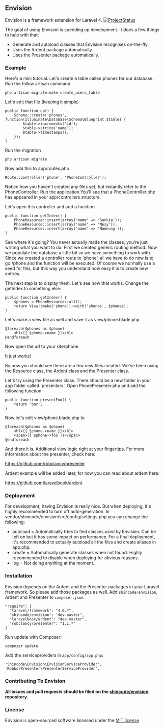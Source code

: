 ## Envision

Envision is a framework extension for Laravel 4.
[![ProjectStatus](http://stillmaintained.com/ShinCode/envision.png)](http://stillmaintained.com/ShinCode/envision)

The goal of using Envision is speeding up development. It does a few things to help with that:
- Generate and autoload classes that Envision recognises on-the-fly.
- Uses the Ardent package automatically.
- Uses the Presenter package automatically.

### Example
Here's a mini tutorial. Let's create a table called phones for our database. Run the follow artisan command:

	php artisan migrate:make create_users_table
	
Let's edit that file (keeping it simple)

	public function up() {
		Schema::create('phones', function(Illuminate\Database\Schema\Blueprint $table) {
			$table->increments('id');
			$table->string('name');
			$table->timestamps();
		});
	}
    	
Run the migration

	php artisan migrate
	
Now add this to app/routes.php
        
	Route::controller('phone', 'PhoneController');

Notice how you haven't created any files yet, but instantly refer to the PhoneController. Run the application.You'll see that a PhoneController.php has appeared in your app/controllers structure.

Let's open this controller and add a function

	public function getIndex() {
		PhoneResource::insert(array('name' => 'Sunkia'));
		PhoneResource::insert(array('name' => 'Nosy'));
		PhoneResource::insert(array('name' => 'Namnung'));
	}

See where it's going? You never actually made the classes, you're just writing what you want to do. First we created generic routing method. Now we populate the database a little bit so we have something to work with.
Since we created a controller route to 'phone', all we have to do now is to go /phone and the function will be executed.
Of course we normally use a seed for this, but this way you understand how easy it is to create new entries.

The next step is to display them. Let's see how that works. Change the getIndex to something else:

	public function getIndex() {
	    $phones = PhoneResource::all();
	    return View::make('phone')->with('phones', $phones);
	}
	
Let's make a view file as well and save it as view/phone.blade.php

	@foreach($phones as $phone)
		<h1>{{ $phone->name }}</h1>
	@endforeach
	
Now open the url to your site/phone.

It just works!

By now you should see there are a few new files created. We've been using the Resource class, the Ardent class and the Presenter class.

Let's try using the Presenter class. There should be a new folder in your app folder called 'presenters'. Open PhonePresenter.php and add the following function

	public function presentFoo() {
		return 'bar';
	}
	
Now let's edit view/phone.blade.php to

	@foreach($phones as $phone)
		<h1>{{ $phone->name }}</h1>
		<span>{{ $phone->foo }}</span>
	@endforeach

And there it is. Additional view logic right at your fingertips.
For more information about the presenter, check here:

https://github.com/robclancy/presenter


Ardent example will be added later, for now you can read about ardent here:

https://github.com/laravelbook/ardent


### Deployment

For development, having Envision is really nice. But when deploying, it's highly recommended to turn off auto-generation.
In vendor/shincode/envision/src/config/settings.php you can change the following:
- autoload = Automatically tries to find classes used by Envision. Can be left on but it has some impact on performance. For a final deployment, it's recommended to actually autoload all the files and create aliases in app.php.
- create = Automatically generate classes when not found. Highly recommended to disable when deploying for obvious reasons.
- log = Not doing anything at the moment.

### Installation

Envision depends on the Ardent and the Presenter packages in your Laravel framework. So please add those packages as well.
Add `shincode/envision`, Ardent and Presenter to `composer.json`.

    "require": {
      "laravel/framework": "4.0.*",
      "shincode/envision": "dev-master",
      "laravelbook/ardent": "dev-master",
	  "robclancy/presenter": "1.1.*"
    }

Run update with Composer:

    composer update
    
Add the serviceproviders in `app/config/app.php`:

    'Shincode\Envision\EnvisionServiceProvider',
    'Robbo\Presenter\PresenterServiceProvider',

### Contributing To Envision

**All issues and pull requests should be filed on the [shincode/envision](http://github.com/shincode/envision) repository.**

### License

Envision is open-sourced software licensed under the [MIT license](http://opensource.org/licenses/MIT)
